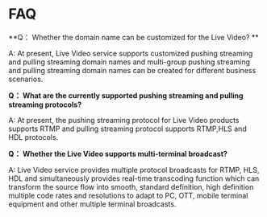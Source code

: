 # FAQ

**Q： Whether the domain name can be customized for the Live Video? **

A: At present, Live Video service supports customized pushing streaming and pulling streaming domain names and multi-group pushing streaming and pulling streaming domain names can be created for different business scenarios.


**Q： What are the currently supported pushing streaming and pulling streaming protocols?**

A: At present, the pushing streaming protocol for Live Video products supports RTMP and pulling streaming protocol supports RTMP,HLS and HDL protocols.


**Q： Whether the Live Video supports multi-terminal broadcast?**

A: Live Video service provides multiple protocol broadcasts for RTMP, HLS, HDL and simultaneously provides real-time transcoding function which can transform the source flow into smooth, standard definition, high definition multiple code rates and resolutions to adapt to PC, OTT, mobile terminal equipment and other multiple terminal broadcasts.


